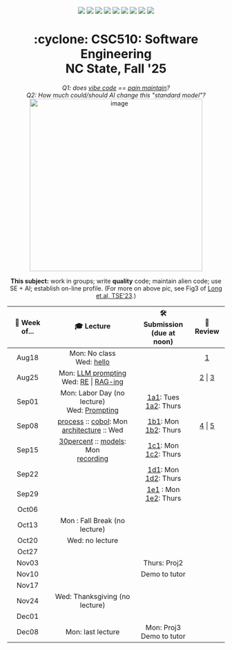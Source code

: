 <p align="center">
  <a href="https://github.com/txt/se25fall/blob/main/README.md#top"><img src="https://img.shields.io/badge/Home-%23ff5733?style=flat-square&logo=home&logoColor=white" /></a>
  <a href="/docs/syllabus.md#top"><img src="https://img.shields.io/badge/Syllabus-%230055ff?style=flat-square&logo=openai&logoColor=white" /></a>
  <a href="https://docs.google.com/spreadsheets/d/1E7H6IiFEV0WIooE1biPB7VVrdaEtBh6yXC-2nrwPKCY/edit?gid=0#gid=0"><img src="https://img.shields.io/badge/Teams1-%23ffd700?style=flat-square&logo=users&logoColor=white" /></a>
  <a href="https://docs.google.com/spreadsheets/d/1i0fNqKea0LzqmB-h8gtOrnF0MM-qt560goU4QkRw8BA/edit?usp=sharing"><img src="https://img.shields.io/badge/Teams2-%23ffcc00?style=flat-square&logo=users&logoColor=white" /></a>
  <a href="https://moodle-courses2527.wolfware.ncsu.edu/course/view.php?id=4690&bp=s"><img src="https://img.shields.io/badge/One-%23dc143c?style=flat-square&logo=moodle&logoColor=white" /></a>
  <a href="https://moodle-courses2527.wolfware.ncsu.edu/course/view.php?id=4691&bp=s"><img src="https://img.shields.io/badge/Two-%23b22222?style=flat-square&logo=moodle&logoColor=white" /></a>
  <a href="https://discord.gg/YnAw7uZxAD"><img src="https://img.shields.io/badge/Chat-%23008080?style=flat-square&logo=discord&logoColor=white" /></a>
  <a href="https://ncsu.hosted.panopto.com/Panopto/Pages/Sessions/List.aspx?folderID=7b1bbb56-937c-42a1-96b4-b33e0134710f"><img src="https://img.shields.io/badge/Vids-%23ffa500?style=flat-square&logo=youtube&logoColor=white" /></a>
  <a href="/LICENSE.md"><img src="https://img.shields.io/badge/©%20timm%202025-%234b4b4b?style=flat-square&logoColor=white" /></a></p>
<h1 align="center">:cyclone: CSC510: Software Engineering<br>NC State, Fall '25</h1>
<p align="center"><em>Q1: does <a href="https://x.com/karpathy/status/1886192184808149383?lang=en">vibe code</a> == <a href="https://docs.google.com/presentation/d/1O6fZa0MbuNPVfbQV0eENzuYL-2YdIr-LRawhC92gSJE/present?slide=2">pain maintain</a>?</em><br>
<em> Q2: How much could/should AI change this "standard model"?</em><br>
<img width="400" alt="image" src="https://github.com/user-attachments/assets/acde700e-1d4d-4002-94a2-1d8aa08914e2"></p>
<p align="center"><b>This subject:</b> work in groups; write <b>quality</b> code;
maintain alien code; use SE + AI; establish on-line profile.
(For more on above pic, see Fig3 of <a href="https://doi.org/10.1109/TSE.2023.3339383">Long et.al, TSE'23</a>.)</p>

  
 <div align=center>

| 📅 Week of... | 🎓 Lecture | 🛠️ Submission <br>(due at noon) | 📝 Review |
|:-------------:|:----------:|:---------------------------:|:---------:|
| Aug18 | Mon: No class<br>Wed: [hello](docs/lectures/lec1-hello.md) |   | [1](docs/reviews/review1.md) |
| Aug25 | Mon: [LLM prompting](https://docs.google.com/presentation/d/1ohh4t_059uBW854Ypc8uLZ724s2KEXBGaP1v33K07N8/edit?usp=sharing)<br>Wed: [RE](docs/lectures/lec3-re.md) \| [RAG-ing](docs/lectures/lec3-rag.md) |   | [2](docs/reviews/review2.md) \| [3](docs/reviews/review3.md) |
| Sep01 | Mon: Labor Day (no lecture)<br>Wed: [Prompting](docs/lectures/lec4-prompting.md) | [1a1](docs/projects/proj1/proj1a1.md): Tues<br>[1a2](docs/projects/proj1/proj1a2.md): Thurs |   |
| Sep08 | [process](docs/lectures/lec5-process.md) :: [cobol](docs/lectures/lec5-cobol.md): Mon<br> [architecture](docs/lectures/lec6-arch.md) :: Wed  | [1b1](docs/projects/proj1/proj1b1.md): Mon <br> [1b2](docs/projects/proj1/proj1b2.md): Thurs  |  [4](docs/reviews/review4.md) \| [5](docs/reviews/review5.md) |
| Sep15 | [30percent](docs/lectures/lec7-30percent.md) :: [models](docs/lectures/lec7-models.md): Mon <br>[recording](https://ncsu.zoom.us/rec/share/R2NtK0ImiMymNWezjH7Abe4I2hNibX_3L6uUHNdHa6zgCKRjB7VWH9j84r9stZH_.WUHI4R6cce_QAURZ) | [1c1](docs/projects/proj1/proj1c1.md): Mon <br> [1c2](docs/projects/proj1/proj1c2.md): Thurs |   |
| Sep22 |   | [1d1](docs/projects/proj1/proj1d1.md): Mon <br> [1d2](docs/projects/proj1/proj1d2.md): Thurs  |    |
| Sep29 |   |  [1e1](docs/projects/proj1/proj1e1.md) : Mon <br>  [1e2](docs/projects/proj1/proj1e2.md): Thurs |   |
| Oct06 |   |   |   |
| Oct13 | Mon : Fall Break (no lecture) |   |   |
| Oct20 | Wed: no lecture |   |   |
| Oct27 |   |   |   |
| Nov03 |   | Thurs: Proj2 |   |
| Nov10 |   | Demo to tutor |   |
| Nov17 |   |   |   |
| Nov24 | Wed: Thanksgiving (no lecture) |   |   |
| Dec01 |   |   |   |
| Dec08 | Mon: last lecture | Mon: Proj3<br>Demo to tutor |   |

</div>
